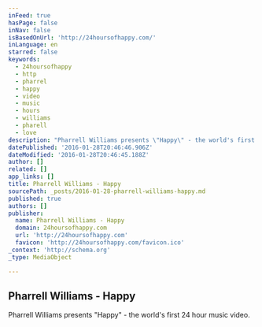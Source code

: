 ```yaml
---
inFeed: true
hasPage: false
inNav: false
isBasedOnUrl: 'http://24hoursofhappy.com/'
inLanguage: en
starred: false
keywords:
  - 24hoursofhappy
  - http
  - pharrel
  - happy
  - video
  - music
  - hours
  - williams
  - pharell
  - love
description: "Pharrell Williams presents \"Happy\" - the world's first 24 hour music video."
datePublished: '2016-01-28T20:46:46.906Z'
dateModified: '2016-01-28T20:46:45.188Z'
author: []
related: []
app_links: []
title: Pharrell Williams - Happy
sourcePath: _posts/2016-01-28-pharrell-williams-happy.md
published: true
authors: []
publisher:
  name: Pharrell Williams - Happy
  domain: 24hoursofhappy.com
  url: 'http://24hoursofhappy.com'
  favicon: 'http://24hoursofhappy.com/favicon.ico'
_context: 'http://schema.org'
_type: MediaObject

---
```

<article style=""><h1>Pharrell Williams - Happy</h1><p>Pharrell Williams presents "Happy" - the world's first 24 hour music video.</p></article>